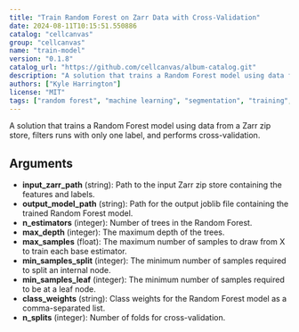 ```yaml
---
title: "Train Random Forest on Zarr Data with Cross-Validation"
date: 2024-08-11T10:15:51.550886
catalog: "cellcanvas"
group: "cellcanvas"
name: "train-model"
version: "0.1.8"
catalog_url: "https://github.com/cellcanvas/album-catalog.git"
description: "A solution that trains a Random Forest model using data from a Zarr zip store, filters runs with only one label, and performs cross-validation."
authors: ["Kyle Harrington"]
license: "MIT"
tags: ["random forest", "machine learning", "segmentation", "training", "cross-validation"]
---
```


A solution that trains a Random Forest model using data from a Zarr zip store, filters runs with only one label, and performs cross-validation.

## Arguments

- **input_zarr_path** (string): Path to the input Zarr zip store containing the features and labels.
- **output_model_path** (string): Path for the output joblib file containing the trained Random Forest model.
- **n_estimators** (integer): Number of trees in the Random Forest.
- **max_depth** (integer): The maximum depth of the trees.
- **max_samples** (float): The maximum number of samples to draw from X to train each base estimator.
- **min_samples_split** (integer): The minimum number of samples required to split an internal node.
- **min_samples_leaf** (integer): The minimum number of samples required to be at a leaf node.
- **class_weights** (string): Class weights for the Random Forest model as a comma-separated list.
- **n_splits** (integer): Number of folds for cross-validation.

